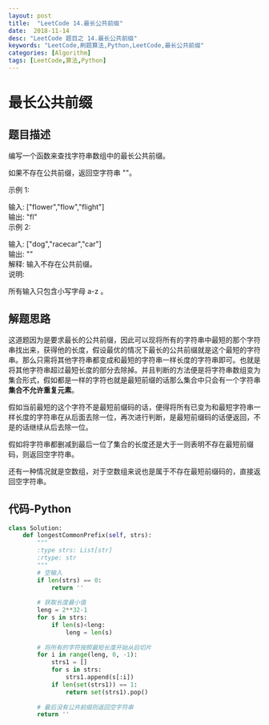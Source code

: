 ```yaml
---
layout: post
title:  "LeetCode 14.最长公共前缀"
date:  2018-11-14
desc: "LeetCode 题目之 14.最长公共前缀"
keywords: "LeetCode,刷题算法,Python,LeetCode,最长公共前缀"
categories: [Algorithm]
tags: [LeetCode,算法,Python]
---
```

# 最长公共前缀

## 题目描述

编写一个函数来查找字符串数组中的最长公共前缀。

如果不存在公共前缀，返回空字符串 ""。

示例 1:

输入: ["flower","flow","flight"]<br/>
输出: "fl"<br/>
示例 2:<br/>

输入: ["dog","racecar","car"]<br/>
输出: ""<br/>
解释: 输入不存在公共前缀。<br/>
说明:<br/>

所有输入只包含小写字母 a-z 。

## 解题思路

这道题因为是要求最长的公共前缀，因此可以现将所有的字符串中最短的那个字符串找出来，获得他的长度，假设最优的情况下最长的公共前缀就是这个最短的字符串。那么只需将其他字符串都变成和最短的字符串一样长度的字符串即可。也就是将其他字符串超过最短长度的部分去除掉。并且判断的方法便是将字符串数组变为集合形式，假如都是一样的字符也就是最短前缀的话那么集合中只会有一个字符串**集合不允许重复元素**。

假如当前最短的这个字符不是最短前缀码的话，便得将所有已变为和最短字符串一样长度的字符串在从后面去除一位，再次进行判断，是最短前缀码的话便返回，不是的话继续从后去除一位。

假如将字符串都删减到最后一位了集合的长度还是大于一则表明不存在最短前缀码，则返回空字符串。

还有一种情况就是空数组，对于空数组来说也是属于不存在最短前缀码的，直接返回空字符串。

## 代码-Python

```python
class Solution:
    def longestCommonPrefix(self, strs):
        """
        :type strs: List[str]
        :rtype: str
        """
        # 空输入
        if len(strs) == 0:
            return ''
        
        # 获取长度最小值
        leng = 2**32-1
        for s in strs:
            if len(s)<leng:
                leng = len(s)
                
        # 将所有的字符按照最短长度开始从后切片
        for i in range(leng, 0, -1):
            strs1 = []
            for s in strs:
                strs1.append(s[:i])
            if len(set(strs1)) == 1:
                return set(strs1).pop()
                
        # 最后没有公共前缀则返回空字符串
        return ''
        
```